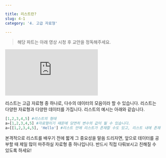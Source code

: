 ```yaml
---

title: 리스트란?
slug: 4-1
category: '4. 고급 자료형'

---
```


> 해당 파트는 아래 영상 시청 후 교안을 정독해주세요.

<iframe class="w-full" style="aspect-ratio: 16 / 9;" src="https://www.youtube.com/embed/AADlloZjEBU" title="YouTube video player" frameborder="0" allow="accelerometer; autoplay; clipboard-write; encrypted-media; gyroscope; picture-in-picture" allowfullscreen></iframe>

리스트는 고급 자료형 중 하나로, 다수의 데이터의 모음이라 할 수 있습니다. 리스트는 다양한 자료형과 다양한 데이터를 가집니다. 리스트의 예시는 아래와 같습니다.
```python
[1,2,3,4,5] #리스트의 형태  
a=[1,2,3,4,5] #자료형이기 때문에 당연히 변수의 값이 될 수 있습니다.  
a=[[1,2,3,4,5], 'Hello'] #리스트 안에 리스트가 존재할 수도 있고, 리스트 내에 존재하는 데이터들은 자료형이 다를 수도 있습니다.
```
본격적으로 리스트를 배우기 전에 짧게 그 중요성을 말씀 드리자면, 앞으로 데이터를 공부할 때 제일 많이 마주하실 자료형 중 하나입니다. 반드시 직접 다뤄보시고 친해질 수 있도록 하세요!
